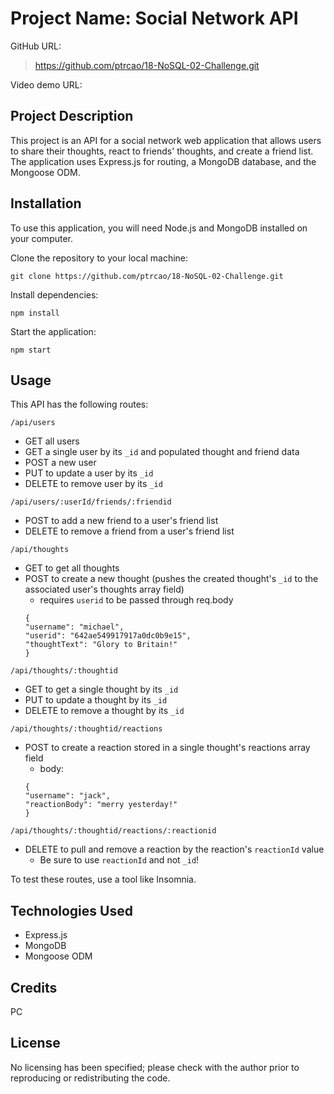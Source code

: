 # Project Name: Social Network API

GitHub URL:
> https://github.com/ptrcao/18-NoSQL-02-Challenge.git

Video demo URL:
> 


## Project Description
This project is an API for a social network web application that allows users to share their thoughts, react to friends' thoughts, and create a friend list. The application uses Express.js for routing, a MongoDB database, and the Mongoose ODM.

## Installation
To use this application, you will need Node.js and MongoDB installed on your computer.

Clone the repository to your local machine:

```
git clone https://github.com/ptrcao/18-NoSQL-02-Challenge.git
```

Install dependencies:
```
npm install
```
Start the application:

```
npm start
```

## Usage
This API has the following routes:

`/api/users`

* GET all users
* GET a single user by its `_id` and populated thought and friend data
* POST a new user
* PUT to update a user by its `_id`
* DELETE to remove user by its `_id`

`/api/users/:userId/friends/:friendid`

* POST to add a new friend to a user's friend list
* DELETE to remove a friend from a user's friend list

`/api/thoughts`

* GET to get all thoughts
* POST to create a new thought (pushes the created thought's `_id` to the associated user's thoughts array field)
    * requires `userid` to be passed through req.body
    ```
    {
	"username": "michael",
	"userid": "642ae549917917a0dc0b9e15",
	"thoughtText": "Glory to Britain!"
    }	
    ```

`/api/thoughts/:thoughtid`

* GET to get a single thought by its `_id`
* PUT to update a thought by its `_id`
* DELETE to remove a thought by its `_id`

`/api/thoughts/:thoughtid/reactions`

* POST to create a reaction stored in a single thought's reactions array field
    * body:
    ```
    {
	"username": "jack",
	"reactionBody": "merry yesterday!"
    }	
    ```


`/api/thoughts/:thoughtid/reactions/:reactionid`

* DELETE to pull and remove a reaction by the reaction's `reactionId` value
    * Be sure to use `reactionId` and not `_id`!

To test these routes, use a tool like Insomnia.

## Technologies Used

* Express.js
* MongoDB
* Mongoose ODM


## Credits
PC

## License
No licensing has been specified; please check with the author prior to reproducing or redistributing the code.